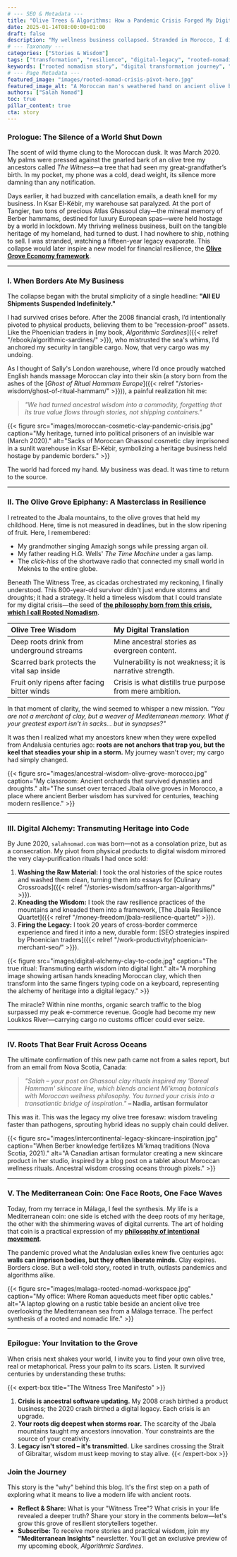 ```yaml
---
# --- SEO & Metadata ---
title: "Olive Trees & Algorithms: How a Pandemic Crisis Forged My Digital Nomad Legacy"
date: 2025-01-14T08:00:00+01:00
draft: false
description: "My wellness business collapsed. Stranded in Morocco, I discovered how ancient olive trees hold the secret to digital resilience. This is the story of my pivot from cosmetic clay to digital wisdom, and the birth of Rooted Nomadism."
# --- Taxonomy ---
categories: ["Stories & Wisdom"]
tags: ["transformation", "resilience", "digital-legacy", "rooted-nomadism", "pandemic-pivot", "entrepreneurship", "wellness-heritage"]
keywords: ["rooted nomadism story", "digital transformation journey", "Mediterranean entrepreneur", "pandemic business pivot", "finding meaning in adversity", "Salah Nomad story", "cosmetic clay business", "wellness heritage"]
# --- Page Metadata ---
featured_image: "images/rooted-nomad-crisis-pivot-hero.jpg"
featured_image_alt: "A Moroccan man's weathered hand on ancient olive bark, his other hand on a glowing laptop keyboard, symbolizing where ancestral resilience meets a digital rebirth in Andalusia."
authors: ["Salah Nomad"]
toc: true
pillar_content: true
cta: story
---
```


### Prologue: The Silence of a World Shut Down
The scent of wild thyme clung to the Moroccan dusk. It was March 2020. My palms were pressed against the gnarled bark of an olive tree my ancestors called *The Witness*—a tree that had seen my great-grandfather’s birth. In my pocket, my phone was a cold, dead weight, its silence more damning than any notification.

Days earlier, it had buzzed with cancellation emails, a death knell for my business. In Ksar El-Kébir, my warehouse sat paralyzed. At the port of Tangier, two tons of precious Atlas Ghassoul clay—the mineral memory of Berber hammams, destined for luxury European spas—were held hostage by a world in lockdown. My thriving wellness business, built on the tangible heritage of my homeland, had turned to dust. I had nowhere to ship, nothing to sell. I was stranded, watching a fifteen-year legacy evaporate. 
This collapse would later inspire a new model for financial resilience, the [**Olive Grove Economy framework**](/glossary/olive-grove-economy/).

---

### I. When Borders Ate My Business
The collapse began with the brutal simplicity of a single headline: **"All EU Shipments Suspended Indefinitely."**

I had survived crises before. After the 2008 financial crash, I’d intentionally pivoted to physical products, believing them to be "recession-proof" assets. Like the Phoenician traders in [my book, *Algorithmic Sardines*]({{< relref "/ebook/algorithmic-sardines/" >}}), who mistrusted the sea's whims, I’d anchored my security in tangible cargo. Now, that very cargo was my undoing.

As I thought of Sally's London warehouse, where I’d once proudly watched English hands massage Moroccan clay into their skin (a story born from the ashes of the [*Ghost of Ritual Hammam Europe*]({{< relref "/stories-wisdom/ghost-of-ritual-hammam/" >}})), a painful realization hit me:

> *"We had turned ancestral wisdom into a commodity, forgetting that its true value flows through stories, not shipping containers."*

{{< figure src="images/moroccan-cosmetic-clay-pandemic-crisis.jpg" caption="My heritage, turned into political prisoners of an invisible war (March 2020)." alt="Sacks of Moroccan Ghassoul cosmetic clay imprisoned in a sunlit warehouse in Ksar El-Kébir, symbolizing a heritage business held hostage by pandemic borders." >}}

The world had forced my hand. My business was dead. It was time to return to the source.

---

### II. The Olive Grove Epiphany: A Masterclass in Resilience
I retreated to the Jbala mountains, to the olive groves that held my childhood. Here, time is not measured in deadlines, but in the slow ripening of fruit. Here, I remembered:
- My grandmother singing Amazigh songs while pressing argan oil.
- My father reading H.G. Wells' *The Time Machine* under a gas lamp.
- The *click-hiss* of the shortwave radio that connected my small world in Meknès to the entire globe.

Beneath The Witness Tree, as cicadas orchestrated my reckoning, I finally understood. This 800-year-old survivor didn't just endure storms and droughts; it had a strategy. It held a timeless wisdom that I could translate for my digital crisis—the seed of [**the philosophy born from this crisis, which I call Rooted Nomadism**](/stories-wisdom/rooted-nomadism-philosophy/).

| **Olive Tree Wisdom** | **My Digital Translation** |
|:----------------------|:-------------------------|
| Deep roots drink from underground streams | Mine ancestral stories as evergreen content. |
| Scarred bark protects the vital sap inside | Vulnerability is not weakness; it is narrative strength. |
| Fruit only ripens after facing bitter winds | Crisis is what distills true purpose from mere ambition. |

In that moment of clarity, the wind seemed to whisper a new mission. *"You are not a merchant of clay, but a weaver of Mediterranean memory. What if your greatest export isn't in sacks... but in synapses?"*

It was then I realized what my ancestors knew when they were expelled from Andalusia centuries ago: **roots are not anchors that trap you, but the keel that steadies your ship in a storm.** My journey wasn't over; my cargo had simply changed.

{{< figure src="images/ancestral-wisdom-olive-grove-morocco.jpg" caption="My classroom: Ancient orchards that survived dynasties and droughts." alt="The sunset over terraced Jbala olive groves in Morocco, a place where ancient Berber wisdom has survived for centuries, teaching modern resilience." >}}

---

### III. Digital Alchemy: Transmuting Heritage into Code
By June 2020, `salahnomad.com` was born—not as a consolation prize, but as a consecration. My pivot from physical products to digital wisdom mirrored the very clay-purification rituals I had once sold:

1.  **Washing the Raw Material:** I took the oral histories of the spice routes and washed them clean, turning them into essays for [Culinary Crossroads]({{< relref "/stories-wisdom/saffron-argan-algorithms/" >}}).
2.  **Kneading the Wisdom:** I took the raw resilience practices of the mountains and kneaded them into a framework, [The Jbala Resilience Quartet]({{< relref "/money-freedom/jbala-resilience-quartet/" >}}).
3.  **Firing the Legacy:** I took 20 years of cross-border commerce experience and fired it into a new, durable form: [SEO strategies inspired by Phoenician traders]({{< relref "/work-productivity/phoenician-merchant-seo/" >}}).

{{< figure src="images/digital-alchemy-clay-to-code.jpg" caption="The true ritual: Transmuting earth wisdom into digital light." alt="A morphing image showing artisan hands kneading Moroccan clay, which then transform into the same fingers typing code on a keyboard, representing the alchemy of heritage into a digital legacy." >}}

The miracle? Within nine months, organic search traffic to the blog surpassed my peak e-commerce revenue. Google had become my new Loukkos River—carrying cargo no customs officer could ever seize.

---

### IV. Roots That Bear Fruit Across Oceans
The ultimate confirmation of this new path came not from a sales report, but from an email from Nova Scotia, Canada:

> *"Salah – your post on Ghassoul clay rituals inspired my 'Boreal Hammam' skincare line, which blends ancient Mi'kmaq botanicals with Moroccan wellness philosophy. You turned your crisis into a transatlantic bridge of inspiration."*
> **– Nadia, artisan formulator**

This was it. This was the legacy my olive tree foresaw: wisdom traveling faster than pathogens, sprouting hybrid ideas no supply chain could deliver.

{{< figure src="images/intercontinental-legacy-skincare-inspiration.jpg" caption="When Berber knowledge fertilizes Mi'kmaq traditions (Nova Scotia, 2021)." alt="A Canadian artisan formulator creating a new skincare product in her studio, inspired by a blog post on a tablet about Moroccan wellness rituals. Ancestral wisdom crossing oceans through pixels." >}}

---

### V. The Mediterranean Coin: One Face Roots, One Face Waves
Today, from my terrace in Málaga, I feel the synthesis. My life is a Mediterranean coin: one side is etched with the deep roots of my heritage, the other with the shimmering waves of digital currents. The art of holding that coin is a practical expression of my **[philosophy of intentional movement](/stories-wisdom/algorithmic-sardine-philosophy/)**.

The pandemic proved what the Andalusian exiles knew five centuries ago: **walls can imprison bodies, but they often liberate minds.** Clay expires. Borders close. But a well-told story, rooted in truth, outlasts pandemics and algorithms alike.

{{< figure src="images/malaga-rooted-nomad-workspace.jpg" caption="My office: Where Roman aqueducts meet fiber optic cables." alt="A laptop glowing on a rustic table beside an ancient olive tree overlooking the Mediterranean sea from a Málaga terrace. The perfect synthesis of a rooted and nomadic life." >}}

---

### Epilogue: Your Invitation to the Grove
When crisis next shakes your world, I invite you to find your own olive tree, real or metaphorical. Press your palm to its scars. Listen. It survived centuries by understanding these truths:

{{< expert-box title="The Witness Tree Manifesto" >}}
1.  **Crisis is ancestral software updating.** My 2008 crash birthed a product business; the 2020 crash birthed a digital legacy. Each crisis is an upgrade.
2.  **Your roots dig deepest when storms roar.** The scarcity of the Jbala mountains taught my ancestors innovation. Your constraints are the source of your creativity.
3.  **Legacy isn't stored – it's transmitted.** Like sardines crossing the Strait of Gibraltar, wisdom must keep moving to stay alive.
{{< /expert-box >}}

### **Join the Journey**
This story is the "why" behind this blog. It's the first step on a path of exploring what it means to live a modern life with ancient roots.

*   **Reflect & Share:** What is your "Witness Tree"? What crisis in your life revealed a deeper truth? Share your story in the comments below—let's grow this grove of resilient storytellers together.
*   **Subscribe:** To receive more stories and practical wisdom, join my **"Mediterranean Insights"** newsletter. You'll get an exclusive preview of my upcoming ebook, *Algorithmic Sardines*.